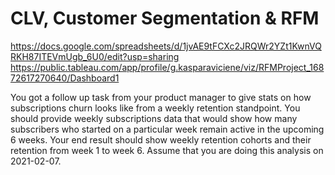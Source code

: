 # CLV, Customer Segmentation & RFM

https://docs.google.com/spreadsheets/d/1jvAE9tFCXc2JRQWr2YZt1KwnVQRKH87ITEVmUgb_6U0/edit?usp=sharing
https://public.tableau.com/app/profile/g.kasparaviciene/viz/RFMProject_16872617270640/Dashboard1

You got a follow up task from your product manager to give stats on how subscriptions churn looks like from a weekly retention standpoint. You should provide weekly subscriptions data that would show how many subscribers who started on a particular week remain active in the upcoming 6 weeks. Your end result should show weekly retention cohorts and their retention from week 1 to week 6. Assume that you are doing this analysis on 2021-02-07.

        
